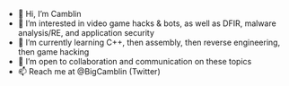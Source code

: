 - 👋 Hi, I’m Camblin
- 👀 I’m interested in video game hacks & bots, as well as DFIR, malware analysis/RE, and application security
- 🌱 I’m currently learning C++, then assembly, then reverse engineering, then game hacking
- 💞️ I’m open to collaboration and communication on these topics
- 📫 Reach me at @BigCamblin (Twitter)

<!---
BigCamblin/BigCamblin is a ✨ special ✨ repository because its `README.md` (this file) appears on your GitHub profile.
You can click the Preview link to take a look at your changes.
--->
